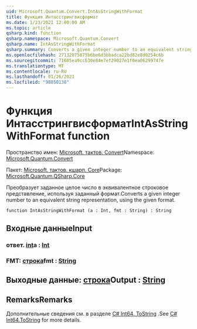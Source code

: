 ```yaml
---
uid: Microsoft.Quantum.Convert.IntAsStringWithFormat
title: Функция Интасстрингвисформат
ms.date: 1/23/2021 12:00:00 AM
ms.topic: article
qsharp.kind: function
qsharp.namespace: Microsoft.Quantum.Convert
qsharp.name: IntAsStringWithFormat
qsharp.summary: Converts a given integer number to an equivalent string representation, using the given format.
ms.openlocfilehash: 27132075075b6be6d3bbadca22bd82e8d0254c6b
ms.sourcegitcommit: 71605ea9cc630e84e7ef29027e1f0ea06299747e
ms.translationtype: MT
ms.contentlocale: ru-RU
ms.lasthandoff: 01/26/2021
ms.locfileid: "98850138"
---
```

# <a name="intasstringwithformat-function"></a><span data-ttu-id="1738c-102">Функция Интасстрингвисформат</span><span class="sxs-lookup"><span data-stu-id="1738c-102">IntAsStringWithFormat function</span></span>

<span data-ttu-id="1738c-103">Пространство имен: [Microsoft. тактов. Convert](xref:Microsoft.Quantum.Convert)</span><span class="sxs-lookup"><span data-stu-id="1738c-103">Namespace: [Microsoft.Quantum.Convert](xref:Microsoft.Quantum.Convert)</span></span>

<span data-ttu-id="1738c-104">Пакет: [Microsoft. тактов. кшарп. Core](https://nuget.org/packages/Microsoft.Quantum.QSharp.Core)</span><span class="sxs-lookup"><span data-stu-id="1738c-104">Package: [Microsoft.Quantum.QSharp.Core](https://nuget.org/packages/Microsoft.Quantum.QSharp.Core)</span></span>


<span data-ttu-id="1738c-105">Преобразует заданное целое число в эквивалентное строковое представление, используя заданный формат.</span><span class="sxs-lookup"><span data-stu-id="1738c-105">Converts a given integer number to an equivalent string representation, using the given format.</span></span>

```qsharp
function IntAsStringWithFormat (a : Int, fmt : String) : String
```


## <a name="input"></a><span data-ttu-id="1738c-106">Входные данные</span><span class="sxs-lookup"><span data-stu-id="1738c-106">Input</span></span>

### <a name="a--int"></a><span data-ttu-id="1738c-107">ответ. [int](xref:microsoft.quantum.lang-ref.int)</span><span class="sxs-lookup"><span data-stu-id="1738c-107">a : [Int](xref:microsoft.quantum.lang-ref.int)</span></span>




### <a name="fmt--string"></a><span data-ttu-id="1738c-108">FMT: [строка](xref:microsoft.quantum.lang-ref.string)</span><span class="sxs-lookup"><span data-stu-id="1738c-108">fmt : [String](xref:microsoft.quantum.lang-ref.string)</span></span>





## <a name="output--string"></a><span data-ttu-id="1738c-109">Выходные данные: [строка](xref:microsoft.quantum.lang-ref.string)</span><span class="sxs-lookup"><span data-stu-id="1738c-109">Output : [String](xref:microsoft.quantum.lang-ref.string)</span></span>



## <a name="remarks"></a><span data-ttu-id="1738c-110">Remarks</span><span class="sxs-lookup"><span data-stu-id="1738c-110">Remarks</span></span>

<span data-ttu-id="1738c-111">Дополнительные сведения см. в разделе [C# Int64. ToString](https://docs.microsoft.com/dotnet/api/system.int64.tostring?view=netframework-4.7.1#System_Int64_ToString_System_String_) .</span><span class="sxs-lookup"><span data-stu-id="1738c-111">See [C# Int64.ToString](https://docs.microsoft.com/dotnet/api/system.int64.tostring?view=netframework-4.7.1#System_Int64_ToString_System_String_) for more details.</span></span>